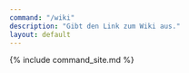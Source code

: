 ```yaml
---
command: "/wiki"
description: "Gibt den Link zum Wiki aus."
layout: default
---
```

{% include command_site.md %}

